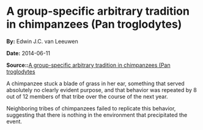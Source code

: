 #  A group-specific arbitrary tradition in chimpanzees (Pan troglodytes)

**By:** Edwin J.C. van Leeuwen

**Date:** 2014-06-11

**Source::**[A group-specific arbitrary tradition in chimpanzees (Pan troglodytes]([https://link.springer.com/article/10.1007/s10071-014-0766-8](https://link.springer.com/article/10.1007/s10071-014-0766-8))

A chimpanzee stuck a blade of grass in her ear, something that served absolutely no clearly evident purpose, and that behavior was repeated by 8 out of 12 members of that tribe over the course of the next year.

Neighboring tribes of chimpanzees failed to replicate this behavior, suggesting that there is nothing in the environment that precipitated the event.

